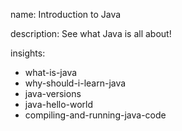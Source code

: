 name: Introduction to Java

description: See what Java is all about! 

insights:
  - what-is-java
  - why-should-i-learn-java
  - java-versions
  - java-hello-world
  - compiling-and-running-java-code
 
